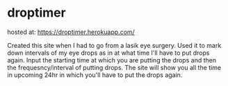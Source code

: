 # droptimer
hosted at: https://droptimer.herokuapp.com/

Created this site when I had to go from a lasik eye surgery. Used it to mark down intervals of my eye drops as in at what time I'll have to put drops again. Input the starting time at which you are putting the drops and then the frequesncy/interval of putting drops. The site will show you all the time in upcoming 24hr in which you'll have to put the drops again.
